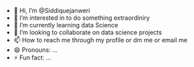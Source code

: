- 👋 Hi, I’m @Siddiquejanweri
- 👀 I’m interested in to do something extraordiniry
- 🌱 I’m currently learning data Science
- 💞️ I’m looking to collaborate on data science projects
- 📫 How to reach me  through my profile or dm me or email me
- 😄 Pronouns: ...
- ⚡ Fun fact: ...

<!---
Siddiquejanweri/Siddiquejanweri is a ✨ special ✨ repository because its `README.md` (this file) appears on your GitHub profile.
You can click the Preview link to take a look at your changes.
--->
